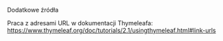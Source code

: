 Dodatkowe źródła

Praca z adresami URL w dokumentacji Thymeleafa: https://www.thymeleaf.org/doc/tutorials/2.1/usingthymeleaf.html#link-urls
